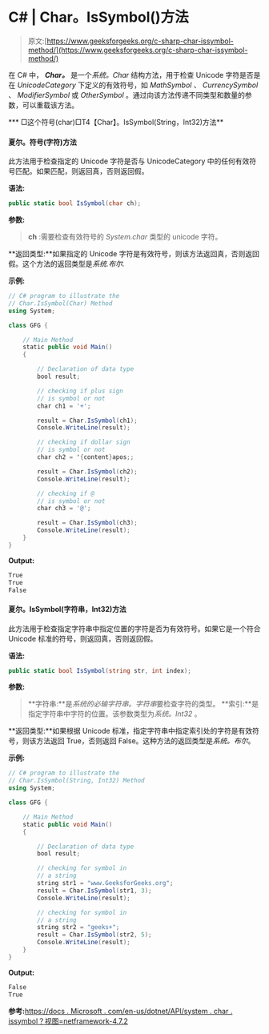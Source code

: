 # C# | Char。IsSymbol()方法

> 原文:[https://www.geeksforgeeks.org/c-sharp-char-issymbol-method/](https://www.geeksforgeeks.org/c-sharp-char-issymbol-method/)

在 C# 中， ***Char。*** 是一个*系统。Char* 结构方法，用于检查 Unicode 字符是否是在 *UnicodeCategory* 下定义的有效符号，如 *MathSymbol* 、 *CurrencySymbol* 、 *ModifierSymbol* 或 *OtherSymbol* 。通过向该方法传递不同类型和数量的参数，可以重载该方法。

***   □这个符号(char)□T4【Char】。IsSymbol(String，Int32)方法**

#### 夏尔。符号(字符)方法

此方法用于检查指定的 Unicode 字符是否与 UnicodeCategory 中的任何有效符号匹配。如果匹配，则返回真，否则返回假。

**语法:**

```cs
public static bool IsSymbol(char ch);

```

**参数:**

> **ch** :需要检查有效符号的 *System.char* 类型的 unicode 字符。

**返回类型:**如果指定的 Unicode 字符是有效符号，则该方法返回真，否则返回假。这个方法的返回类型是*系统.布尔.*

**示例:**

```cs
// C# program to illustrate the
// Char.IsSymbol(Char) Method
using System;

class GFG {

    // Main Method
    static public void Main()
    {

        // Declaration of data type
        bool result;

        // checking if plus sign
        // is symbol or not
        char ch1 = '+';

        result = Char.IsSymbol(ch1);
        Console.WriteLine(result);

        // checking if dollar sign
        // is symbol or not
        char ch2 = '{content}apos;;

        result = Char.IsSymbol(ch2);
        Console.WriteLine(result);

        // checking if @
        // is symbol or not
        char ch3 = '@';

        result = Char.IsSymbol(ch3);
        Console.WriteLine(result);
    }
}
```

**Output:**

```cs
True
True
False

```

#### 夏尔。IsSymbol(字符串，Int32)方法

此方法用于检查指定字符串中指定位置的字符是否为有效符号。如果它是一个符合 Unicode 标准的符号，则返回真，否则返回假。

**语法:**

```cs
public static bool IsSymbol(string str, int index);

```

**参数:**

> **字符串:**是*系统的必输字符串。字符串*要检查字符的类型。
> **索引:**是指定字符串中字符的位置。该参数类型为*系统。Int32* 。

**返回类型:**如果根据 Unicode 标准，指定字符串中指定索引处的字符是有效符号，则该方法返回 True，否则返回 False。这种方法的返回类型是*系统。布尔*。

**示例:**

```cs
// C# program to illustrate the
// Char.IsSymbol(String, Int32) Method
using System;

class GFG {

    // Main Method
    static public void Main()
    {

        // Declaration of data type
        bool result;

        // checking for symbol in
        // a string
        string str1 = "www.GeeksforGeeks.org";
        result = Char.IsSymbol(str1, 3);
        Console.WriteLine(result);

        // checking for symbol in
        // a string
        string str2 = "geeks+";
        result = Char.IsSymbol(str2, 5);
        Console.WriteLine(result);
    }
}
```

**Output:**

```cs
False
True

```

**参考:**[https://docs . Microsoft . com/en-us/dotnet/API/system . char . issymbol？视图=netframework-4.7.2](https://docs.microsoft.com/en-us/dotnet/api/system.char.issymbol?view=netframework-4.7.2)